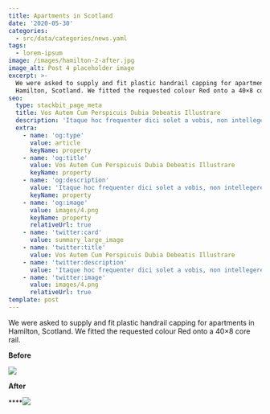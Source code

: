 ```yaml
---
title: Apartments in Scotland
date: '2020-05-30'
categories:
  - src/data/categories/news.yaml
tags:
  - lorem-ipsum
image: /images/hamilton-2-after.jpg
image_alt: Post 4 placeholder image
excerpt: >-
  We were asked to supply and fit plastic handrail capping for apartments in
  Hamilton, Scotland. We fitted the requested colour Red onto a 40×8 core rail.
seo:
  type: stackbit_page_meta
  title: Vos Autem Cum Perspicuis Dubia Debeatis Illustrare
  description: 'Itaque hoc frequenter dici solet a vobis, non intellegere nos'
  extra:
    - name: 'og:type'
      value: article
      keyName: property
    - name: 'og:title'
      value: Vos Autem Cum Perspicuis Dubia Debeatis Illustrare
      keyName: property
    - name: 'og:description'
      value: 'Itaque hoc frequenter dici solet a vobis, non intellegere nos'
      keyName: property
    - name: 'og:image'
      value: images/4.png
      keyName: property
      relativeUrl: true
    - name: 'twitter:card'
      value: summary_large_image
    - name: 'twitter:title'
      value: Vos Autem Cum Perspicuis Dubia Debeatis Illustrare
    - name: 'twitter:description'
      value: 'Itaque hoc frequenter dici solet a vobis, non intellegere nos'
    - name: 'twitter:image'
      value: images/4.png
      relativeUrl: true
template: post
---
```

We were asked to supply and fit plastic handrail capping for apartments in Hamilton, Scotland. We fitted the requested colour Red onto a 40×8 core rail.

**Before**

![](/\_static/app-assets/hamilton-2-before.jpg)

**After**

****![](/\_static/app-assets/hamilton-2-after.jpg)



